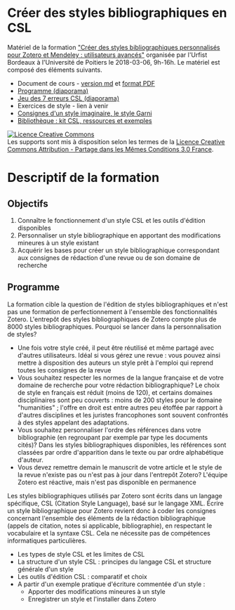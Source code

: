 # Créer des styles bibliographiques en CSL
Matériel de la formation ["Créer des styles bibliographiques personnalisés pour Zotero et Mendeley : utilisateurs avancés"](https://sygefor.reseau-urfist.fr/#!/training/7235/7907/) organisée par l'Urfist Bordeaux à l'Université de Poitiers le 2018-03-06, 9h-16h.
Le matériel est composé des éléments suivants.
* Document de cours - [version md](https://github.com/fflamerie/zotero_csl_2018/blob/master/2018_03_06_csl_urfist_bx.md) et [format PDF](https://github.com/fflamerie/zotero_csl_2018/blob/master/2018_03_06_csl_urfist_bx.pdf)
* [Programme (diaporama)](https://github.com/fflamerie/zotero_csl_2018/blob/master/2018_03_06_csl_urfist_bx_programme.pdf)
* [Jeu des 7 erreurs CSL (diaporama)](https://github.com/fflamerie/zotero_csl_2018/blob/master/2018_03_06_csl_urfist_bx_csl_jeu_erreurs.pdf)
* Exercices de style - lien à venir
* [Consignes d'un style imaginaire, le style Garni](https://github.com/fflamerie/zotero_csl_2018/blob/master/2018_03_06_csl_urfist_bx_consignes_garni.pdf)
* [Bibliothèque : kit CSL, ressources et exemples](https://github.com/fflamerie/zotero_csl_2018/blob/master/zotero-csl.rdf)

<a rel="license" href="http://creativecommons.org/licenses/by-sa/3.0/fr/"><img alt="Licence Creative Commons" style="border-width:0" src="https://i.creativecommons.org/l/by-sa/3.0/fr/88x31.png" /></a><br />Les supports sont mis à disposition selon les termes de la <a rel="license" href="http://creativecommons.org/licenses/by-sa/3.0/fr/">Licence Creative Commons Attribution -  Partage dans les Mêmes Conditions 3.0 France</a>.

# Descriptif de la formation
## Objectifs
1. Connaître le fonctionnement d'un style CSL et les outils d'édition disponibles
2. Personnaliser un style bibliographique en apportant des modifications mineures à un style existant
3. Acquérir les bases pour créer un style bibliographique correspondant aux consignes de rédaction d'une revue ou de son domaine de recherche

## Programme
La formation cible la question de l'édition de styles bibliographiques et n'est pas une formation de perfectionnement à l'ensemble des fonctionnalités Zotero. L'entrepôt des styles bibliographiques de Zotero compte plus de 8000 styles bibliographiques. Pourquoi se lancer dans la personnalisation de styles?
* Une fois votre style créé, il peut être réutilisé et même partagé avec d'autres utilisateurs. Idéal si vous gérez une revue : vous pouvez ainsi mettre à disposition des auteurs un style prêt à l'emploi qui reprend toutes les consignes de la revue
* Vous souhaitez respecter les normes de la langue française et de votre domaine de recherche pour votre rédaction bibliographique? Le choix de style en français est réduit (moins de 120), et certains domaines disciplinaires sont peu couverts : moins de 200 styles pour le domaine "humanities" ; l'offre en droit est entre autres peu étoffée par rapport à d'autres disciplines et les juristes francophones sont souvent confrontés à des styles appelant des adaptations.
* Vous souhaitez personnaliser l'ordre des références dans votre bibliographie (en regroupant par exemple par type les documents cités)? Dans les styles bibliographiques disponibles, les références sont classées par ordre d'apparition dans le texte ou par ordre alphabétique d'auteur.
* Vous devez remettre demain le manuscrit de votre article et le style de la revue n'existe pas ou n'est pas à jour dans l'entrepôt Zotero? L'équipe Zotero est réactive, mais n'est pas disponible en permanence

Les styles bibliographiques utilisés par Zotero sont écrits dans un langage spécifique, CSL (Citation Style Language), basé sur le langage XML. Écrire un style bibliographique pour Zotero revient donc à coder les consignes concernant l'ensemble des éléments de la rédaction bibliographique (appels de citation, notes si applicable, bibliographie), en respectant le vocabulaire et la syntaxe CSL. Cela ne nécessite pas de compétences informatiques particulières.

* Les types de style CSL et les limites de CSL
* La structure d'un style CSL : principes du langage CSL et structure générale d'un style
* Les outils d'édition CSL : comparatif et choix
* A partir d'un exemple pratique d'écriture commentée d'un style :
  * Apporter des modifications mineures à un style
  * Enregistrer un style et l'installer dans Zotero
